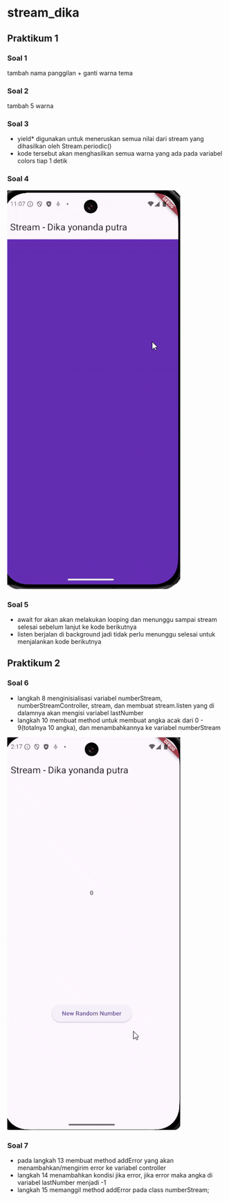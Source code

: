 # stream_dika

## Praktikum 1
### Soal 1
tambah nama panggilan + ganti warna tema

### Soal 2
tambah 5 warna

### Soal 3
- yield* digunakan untuk meneruskan semua nilai dari stream yang dihasilkan oleh Stream.periodic()
- kode tersebut akan menghasilkan semua warna yang ada pada variabel colors tiap 1 detik

### Soal 4
<img src="images/p1s4.gif">

### Soal 5
- await for akan akan melakukan looping dan menunggu sampai stream selesai sebelum lanjut ke kode berikutnya
- listen berjalan di background jadi tidak perlu menunggu selesai untuk menjalankan kode berikutnya

## Praktikum 2
### Soal 6
- langkah 8 menginisialisasi variabel numberStream, numberStreamController, stream, dan membuat stream.listen yang di dalamnya akan mengisi variabel lastNumber
- langkah 10 membuat method untuk membuat angka acak dari 0 - 9(totalnya 10 angka), dan menambahkannya ke variabel numberStream
<img src="images/p2s6.gif">

### Soal 7
- pada langkah 13 membuat method addError yang akan menambahkan/mengirim error ke variabel controller
- langkah 14 menambahkan kondisi jika error, jika error maka angka di variabel lastNumber menjadi -1
- langkah 15 memanggil method addError pada class numberStream;